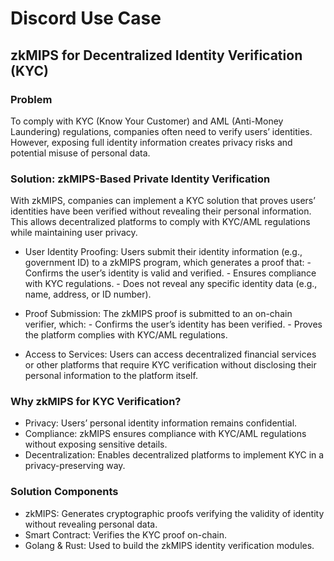 # Discord Use Case

## zkMIPS for Decentralized Identity Verification (KYC)

### Problem
To comply with KYC (Know Your Customer) and AML (Anti-Money Laundering) regulations, companies often need to verify users’ identities. However, exposing full identity information creates privacy risks and potential misuse of personal data.

### Solution: zkMIPS-Based Private Identity Verification
With zkMIPS, companies can implement a KYC solution that proves users’ identities have been verified without revealing their personal information. This allows decentralized platforms to comply with KYC/AML regulations while maintaining user privacy.

- User Identity Proofing:
    Users submit their identity information (e.g., government ID) to a zkMIPS program, which generates a proof that:
        - Confirms the user’s identity is valid and verified.
        - Ensures compliance with KYC regulations.
        - Does not reveal any specific identity data (e.g., name, address, or ID number).

- Proof Submission:
    The zkMIPS proof is submitted to an on-chain verifier, which:
        - Confirms the user’s identity has been verified.
        - Proves the platform complies with KYC/AML regulations.
- Access to Services:
    Users can access decentralized financial services or other platforms that require KYC verification without disclosing their personal information to the platform itself.

### Why zkMIPS for KYC Verification?
- Privacy: Users’ personal identity information remains confidential.
- Compliance: zkMIPS ensures compliance with KYC/AML regulations without exposing sensitive details.
- Decentralization: Enables decentralized platforms to implement KYC in a privacy-preserving way.

### Solution Components
- zkMIPS: Generates cryptographic proofs verifying the validity of identity without revealing personal data.
- Smart Contract: Verifies the KYC proof on-chain.
- Golang & Rust: Used to build the zkMIPS identity verification modules.
